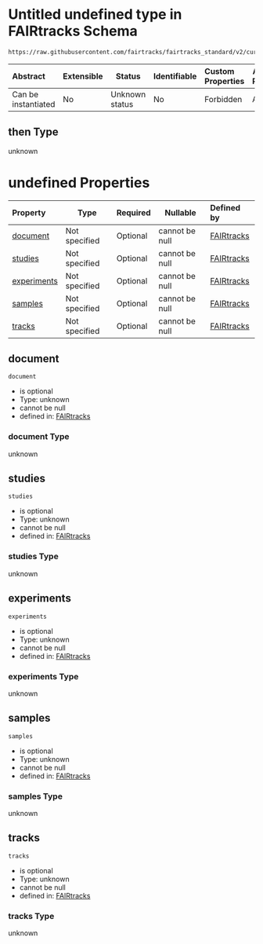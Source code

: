 # Untitled undefined type in FAIRtracks Schema

```txt
https://raw.githubusercontent.com/fairtracks/fairtracks_standard/v2/current/json/schema/fairtracks.schema.json#/allOf/0/then
```




| Abstract            | Extensible | Status         | Identifiable | Custom Properties | Additional Properties | Access Restrictions | Defined In                                                                               |
| :------------------ | ---------- | -------------- | ------------ | :---------------- | --------------------- | ------------------- | ---------------------------------------------------------------------------------------- |
| Can be instantiated | No         | Unknown status | No           | Forbidden         | Allowed               | none                | [fairtracks.schema.json\*](../json/schema/fairtracks.schema.json "open original schema") |

## then Type

unknown

# undefined Properties

| Property                    | Type          | Required | Nullable       | Defined by                                                                                                                                                                                                                 |
| :-------------------------- | ------------- | -------- | -------------- | :------------------------------------------------------------------------------------------------------------------------------------------------------------------------------------------------------------------------- |
| [document](#document)       | Not specified | Optional | cannot be null | [FAIRtracks](fairtracks-allof-0-then-properties-document.md "https://raw.githubusercontent.com/fairtracks/fairtracks_standard/v2/current/json/schema/fairtracks.schema.json#/allOf/0/then/properties/document")       |
| [studies](#studies)         | Not specified | Optional | cannot be null | [FAIRtracks](fairtracks-allof-0-then-properties-studies.md "https://raw.githubusercontent.com/fairtracks/fairtracks_standard/v2/current/json/schema/fairtracks.schema.json#/allOf/0/then/properties/studies")         |
| [experiments](#experiments) | Not specified | Optional | cannot be null | [FAIRtracks](fairtracks-allof-0-then-properties-experiments.md "https://raw.githubusercontent.com/fairtracks/fairtracks_standard/v2/current/json/schema/fairtracks.schema.json#/allOf/0/then/properties/experiments") |
| [samples](#samples)         | Not specified | Optional | cannot be null | [FAIRtracks](fairtracks-allof-0-then-properties-samples.md "https://raw.githubusercontent.com/fairtracks/fairtracks_standard/v2/current/json/schema/fairtracks.schema.json#/allOf/0/then/properties/samples")         |
| [tracks](#tracks)           | Not specified | Optional | cannot be null | [FAIRtracks](fairtracks-allof-0-then-properties-tracks.md "https://raw.githubusercontent.com/fairtracks/fairtracks_standard/v2/current/json/schema/fairtracks.schema.json#/allOf/0/then/properties/tracks")           |

## document




`document`

-   is optional
-   Type: unknown
-   cannot be null
-   defined in: [FAIRtracks](fairtracks-allof-0-then-properties-document.md "https://raw.githubusercontent.com/fairtracks/fairtracks_standard/v2/current/json/schema/fairtracks.schema.json#/allOf/0/then/properties/document")

### document Type

unknown

## studies




`studies`

-   is optional
-   Type: unknown
-   cannot be null
-   defined in: [FAIRtracks](fairtracks-allof-0-then-properties-studies.md "https://raw.githubusercontent.com/fairtracks/fairtracks_standard/v2/current/json/schema/fairtracks.schema.json#/allOf/0/then/properties/studies")

### studies Type

unknown

## experiments




`experiments`

-   is optional
-   Type: unknown
-   cannot be null
-   defined in: [FAIRtracks](fairtracks-allof-0-then-properties-experiments.md "https://raw.githubusercontent.com/fairtracks/fairtracks_standard/v2/current/json/schema/fairtracks.schema.json#/allOf/0/then/properties/experiments")

### experiments Type

unknown

## samples




`samples`

-   is optional
-   Type: unknown
-   cannot be null
-   defined in: [FAIRtracks](fairtracks-allof-0-then-properties-samples.md "https://raw.githubusercontent.com/fairtracks/fairtracks_standard/v2/current/json/schema/fairtracks.schema.json#/allOf/0/then/properties/samples")

### samples Type

unknown

## tracks




`tracks`

-   is optional
-   Type: unknown
-   cannot be null
-   defined in: [FAIRtracks](fairtracks-allof-0-then-properties-tracks.md "https://raw.githubusercontent.com/fairtracks/fairtracks_standard/v2/current/json/schema/fairtracks.schema.json#/allOf/0/then/properties/tracks")

### tracks Type

unknown
